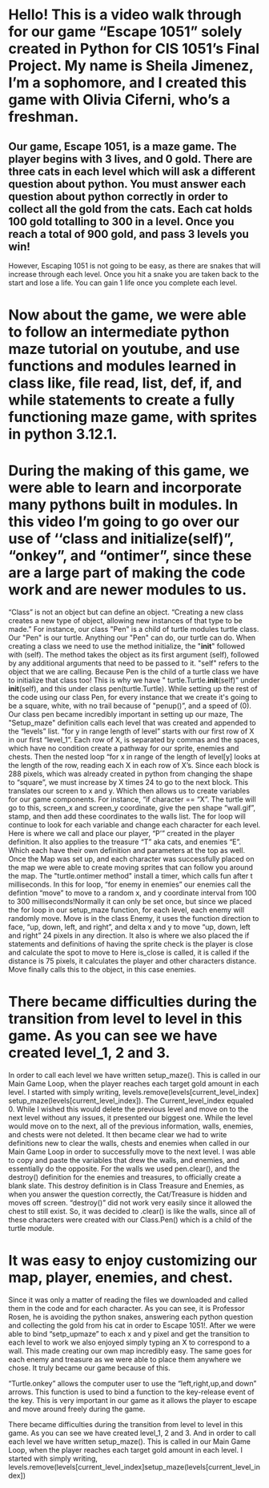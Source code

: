 # Hello! This is a video walk through for our game “Escape 1051” solely created in Python for CIS 1051’s Final Project. My name is Sheila Jimenez, I’m a sophomore, and I created this game with Olivia Ciferni, who’s a freshman.

## Our game, Escape 1051, is a maze game. The player begins with 3 lives, and 0 gold. There are three cats in each level which will ask a different question about python. You must answer each question about python correctly in order to collect all the gold from the cats. Each cat holds 100 gold totalling to 300 in a level. Once you reach a total of 900 gold, and pass 3 levels you win!
However, Escaping 1051 is not going to be easy, as there are snakes that will increase through each level.  Once you hit a snake you are taken back to the start and lose a life. You can gain 1 life once you complete each level.

# Now about the game, we were able to follow an intermediate python maze tutorial on youtube, and use functions and modules learned in class like, file read, list, def, if, and while statements to create a fully functioning maze game, with sprites in python 3.12.1.  

# During the making of this game, we were able to learn and incorporate many pythons built in modules. In this video I’m going to go over our use of ‘‘class and initialize(self)”,  “onkey”, and “ontimer”, since these are a large part of making the code work and are newer modules to us.
“Class” is not an object but can define an object. “Creating a new class creates a new type of object, allowing new instances of that type to be made.” For instance, our class "Pen" is a child of turtle modules turtle class. Our "Pen" is our turtle. Anything our "Pen" can do, our turtle can do. 
When creating a class we need to use the method initialize, the  "__init__" followed with (self). The method takes the object as its first argument (self), followed by any additional arguments that need to be passed to it. "self" refers to the object that we are calling. Because Pen is the child of a turtle class we have to initialize that class too! This is why we have " turtle.Turtle.__init__(self)” under __init__(self), and this under class pen(turtle.Turtle). While setting up the rest of the code using our class Pen, for every instance that we create it's going to be a square, white, with no trail because of "penup()”, and a speed of (0). 
Our class pen became incredibly important in setting up our maze,
The "Setup_maze" definition calls each level that was created and appended to the “levels” list.
“for y in range length of level” starts with our first row of X in our first “level_1”. Each row of X, is separated by commas and the spaces, which have no condition create a pathway for our sprite, enemies and chests. Then the nested loop “for x in range of the length of level[y] looks at the length of the row, reading each X in each row of X’s. Since each block is 288 pixels, which was already created in python from changing the shape to “square”, we must increase by X times 24 to go to the next block. This translates our screen to x and y.
Which then allows us to create variables for our game components. For instance, “if character == “X”. The turtle will go to this, screen_x and screen_y coordinate, give the pen shape “wall.gif”, stamp, and then add these coordinates to the walls list. The for loop will continue to look for each variable and change each character for each level. Here is where we call and place our player, “P’”  created in the player definition. It also applies to the treasure “T” aka cats, and enemies “E”. Which each have their own definition and parameters at the top as well. 
Once the Map was set up, and each character was successfully placed on the map we were able to create moving sprites that can follow you around the map.
The "turtle.ontimer method" install a timer, which calls fun after t milliseconds. In this for loop, “for enemy in enemies” our enemies call the defintion “move” to move to a  random x, and y coordinate interval from 100 to 300 milliseconds!Normally it can only be set once, but since we placed the for loop in our setup_maze function, for each level, each enemy will randomly move. 
Move is in the class Enemy, it uses the function direction to face, “up, down, left, and right”, and delta x and y to move “up, down, left and right” 24 pixels in any direction. 
 It also is where we also placed the if statements  and definitions of having the sprite check is the player is close and calculate the spot to move to 
Here is_close is called, it is called if the distance is 75 pixels, it calculates the player and other characters distance. Move finally calls this to the object, in this case enemies.

# There became difficulties during the transition from level to level in this game. As you can see we have created level_1, 2 and 3. 
In order to call each level we have written setup_maze(). This is called in our Main Game Loop, when the player reaches each target gold amount in each level. I started with simply writing, levels.remove(levels[current_level_index] setup_maze(levels[current_level_index]). The Current_level_index equaled 0. While I wished this would delete the previous level and move on to the next level without any issues, it presented our biggest one. While the level would move on to the next, all of the previous information, walls, enemies, and chests were not deleted. It then became clear we had to write definitions new to clear the walls, chests and enemies when called in our Main Game Loop in order to successfully move to the next level. 
I was able to copy and paste the variables that drew the walls, and enemies, and essentially do the opposite.  For the walls we used pen.clear(), and  the destroy() definition for the enemies and treasures, to officially create a blank slate. 
This destroy definition is in Class Treasure and Enemies, as when you answer the question correctly, the Cat/Treasure is hidden and moves off screen. “destroy()” did not work very easily since it allowed the chest to still exist. So, it was decided to .clear() is like the walls, since all of these characters were created with our Class.Pen() which is a child of the turtle module. 

# It was easy to enjoy customizing our map, player, enemies, and chest. 
Since it was only a matter of reading the files we downloaded and called them in the code and for each character. 
As you can see, it is Professor Rosen, he is avoiding the python snakes, answering each python question and collecting the gold from his cat in order to Escape 1051!.
After we were able to bind “setp_upmaze” to each x and y pixel and get the transition to each level to work we also enjoyed simply typing an X to correspond to a wall. 
This made creating our own map incredibly easy. The same goes for each enemy and treasure as we were able to place them anywhere we chose. It truly became our game because of this.

“Turtle.onkey” allows the computer user to use the “left,right,up,and down” arrows. This function is used to bind a function to the key-release event of the key. This is very important in our game as it allows the player to escape and move around freely during the game.

There became difficulties during the transition from level to level in this game. As you can see we have created level_1, 2 and 3. And in order to call each level we have written setup_maze(). This is called in our Main Game Loop, when the player reaches each target gold amount in each level. I started with simply writing, levels.remove(levels[current_level_index]setup_maze(levels[current_level_index])
